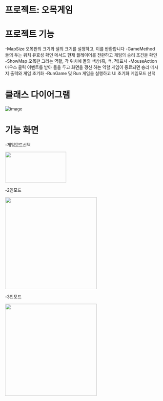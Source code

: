 # 프로젝트: 오목게임

# 프로젝트 기능 
-MapSize
오목판의 크기와 셀의 크기를 설정하고, 이를 반환합니다
-GameMethod
돌의 두는 위치 유효성 확인 메서드
현재 플레이어를 전환하고 게임의 승리 조건을 확인
-ShowMap
오목판 그리는 역활, 각 위치에 돌의 색상(흑, 백, 적)표시
-MouseAction
마우스 클릭 이벤트를 받아 돌을 두고 화면을 갱신 하는 역할
게임이 종료되면 승리 메시지 출력와 게임 초기화
-RunGame 및 Run
게임을 실행하고 UI 초기화 게임모드 선택


# 클래스 다이어그램
![image](https://github.com/user-attachments/assets/dccca785-dfa8-4462-8596-0ff0af27bcae)

# 기능 화면
-게임모드선택


<img src="https://github.com/user-attachments/assets/07b4ade5-5773-48b5-b5a0-9f6c5dfb17d8" width="200" height="100">


-2인모드


<img src="https://github.com/user-attachments/assets/e190713d-4e1a-4077-b11f-ad838de093f7" width="300" height="300">



-3인모드


<img src="https://github.com/user-attachments/assets/66c831fb-440a-4a58-85fd-4f4ccbfd02c1" width="300" height="300">

